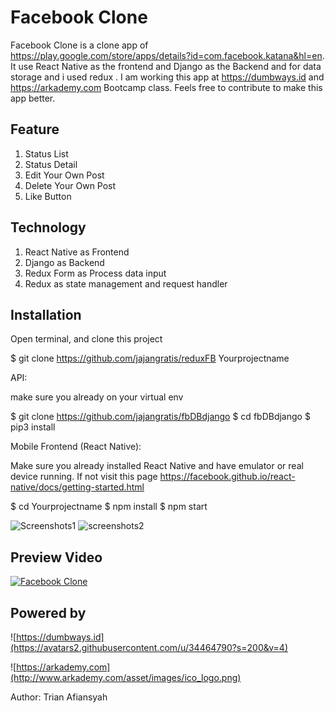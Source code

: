 # Facebook Clone

Facebook Clone is a clone app of https://play.google.com/store/apps/details?id=com.facebook.katana&hl=en. It use React Native as the frontend and Django as the Backend and for data storage and i used redux . I am working this app at https://dumbways.id and https://arkademy.com Bootcamp class. Feels free to contribute to make this app better.


## Feature

1. Status List
2. Status Detail
3. Edit Your Own Post
4. Delete Your Own Post
5. Like Button

## Technology

1. React Native as Frontend
2. Django as Backend
3. Redux Form as Process data input
4. Redux as state management and request handler

## Installation 

Open terminal, and clone this project

$ git clone https://github.com/jajangratis/reduxFB Yourprojectname

API:

make sure you already on your virtual env

$ git clone https://github.com/jajangratis/fbDBdjango
$ cd fbDBdjango
$ pip3 install

Mobile Frontend (React Native):

Make sure you already installed React Native and have emulator or real device running. If not visit this page https://facebook.github.io/react-native/docs/getting-started.html

$ cd Yourprojectname
$ npm install
$ npm start

![Screenshots1](https://i.imgur.com/iH6GfXF.gif)
![screenshots2](https://i.imgur.com/C4NNNk1.gif)

## Preview Video
[![Facebook Clone](https://www.youtube.com/yt/about/media/images/brand-resources/icons/YouTube-icon-our_icon.png)](https://youtu.be/ASSK774NV0o)

## Powered by

![https://dumbways.id](https://avatars2.githubusercontent.com/u/34464790?s=200&v=4)

![https://arkademy.com](http://www.arkademy.com/asset/images/ico_logo.png)

Author: Trian Afiansyah
